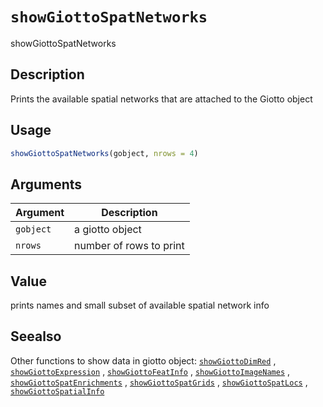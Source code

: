# `showGiottoSpatNetworks`

showGiottoSpatNetworks


## Description

Prints the available spatial networks that are attached to the Giotto object


## Usage

```r
showGiottoSpatNetworks(gobject, nrows = 4)
```


## Arguments

Argument      |Description
------------- |----------------
`gobject`     |     a giotto object
`nrows`     |     number of rows to print


## Value

prints names and small subset of available spatial network info


## Seealso

Other functions to show data in giotto object:
 [`showGiottoDimRed`](#showgiottodimred) ,
 [`showGiottoExpression`](#showgiottoexpression) ,
 [`showGiottoFeatInfo`](#showgiottofeatinfo) ,
 [`showGiottoImageNames`](#showgiottoimagenames) ,
 [`showGiottoSpatEnrichments`](#showgiottospatenrichments) ,
 [`showGiottoSpatGrids`](#showgiottospatgrids) ,
 [`showGiottoSpatLocs`](#showgiottospatlocs) ,
 [`showGiottoSpatialInfo`](#showgiottospatialinfo)


